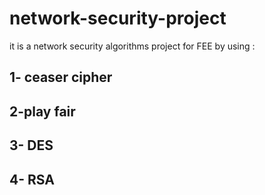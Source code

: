 # network-security-project
it is a network security algorithms project for FEE
by using :
## 1- ceaser cipher
## 2-play fair 
## 3- DES
## 4- RSA 
